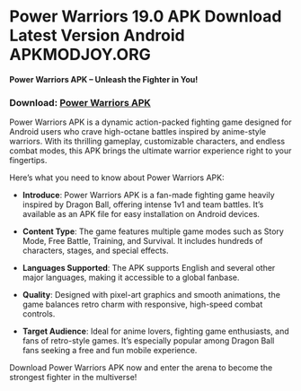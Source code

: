 ﻿# Power Warriors 19.0 APK Download Latest Version Android APKMODJOY.ORG
**Power Warriors APK – Unleash the Fighter in You!**
### Download: [Power Warriors APK](https://power-warriors.apkmodjoy.org/)
Power Warriors APK is a dynamic action-packed fighting game designed for Android users who crave high-octane battles inspired by anime-style warriors. With its thrilling gameplay, customizable characters, and endless combat modes, this APK brings the ultimate warrior experience right to your fingertips.

Here’s what you need to know about Power Warriors APK:

-   **Introduce**: Power Warriors APK is a fan-made fighting game heavily inspired by Dragon Ball, offering intense 1v1 and team battles. It’s available as an APK file for easy installation on Android devices.
    
-   **Content Type**: The game features multiple game modes such as Story Mode, Free Battle, Training, and Survival. It includes hundreds of characters, stages, and special effects.
    
-   **Languages Supported**: The APK supports English and several other major languages, making it accessible to a global fanbase.
    
-   **Quality**: Designed with pixel-art graphics and smooth animations, the game balances retro charm with responsive, high-speed combat controls.
    
-   **Target Audience**: Ideal for anime lovers, fighting game enthusiasts, and fans of retro-style games. It’s especially popular among Dragon Ball fans seeking a free and fun mobile experience.
    

Download Power Warriors APK now and enter the arena to become the strongest fighter in the multiverse!
